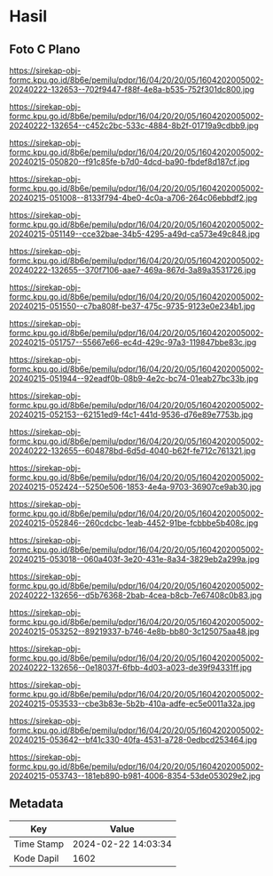 # Hasil

## Foto C Plano

https://sirekap-obj-formc.kpu.go.id/8b6e/pemilu/pdpr/16/04/20/20/05/1604202005002-20240222-132653--702f9447-f88f-4e8a-b535-752f301dc800.jpg

https://sirekap-obj-formc.kpu.go.id/8b6e/pemilu/pdpr/16/04/20/20/05/1604202005002-20240222-132654--c452c2bc-533c-4884-8b2f-01719a9cdbb9.jpg

https://sirekap-obj-formc.kpu.go.id/8b6e/pemilu/pdpr/16/04/20/20/05/1604202005002-20240215-050820--f91c85fe-b7d0-4dcd-ba90-fbdef8d187cf.jpg

https://sirekap-obj-formc.kpu.go.id/8b6e/pemilu/pdpr/16/04/20/20/05/1604202005002-20240215-051008--8133f794-4be0-4c0a-a706-264c06ebbdf2.jpg

https://sirekap-obj-formc.kpu.go.id/8b6e/pemilu/pdpr/16/04/20/20/05/1604202005002-20240215-051149--cce32bae-34b5-4295-a49d-ca573e49c848.jpg

https://sirekap-obj-formc.kpu.go.id/8b6e/pemilu/pdpr/16/04/20/20/05/1604202005002-20240222-132655--370f7106-aae7-469a-867d-3a89a3531726.jpg

https://sirekap-obj-formc.kpu.go.id/8b6e/pemilu/pdpr/16/04/20/20/05/1604202005002-20240215-051550--c7ba808f-be37-475c-9735-9123e0e234b1.jpg

https://sirekap-obj-formc.kpu.go.id/8b6e/pemilu/pdpr/16/04/20/20/05/1604202005002-20240215-051757--55667e66-ec4d-429c-97a3-119847bbe83c.jpg

https://sirekap-obj-formc.kpu.go.id/8b6e/pemilu/pdpr/16/04/20/20/05/1604202005002-20240215-051944--92eadf0b-08b9-4e2c-bc74-01eab27bc33b.jpg

https://sirekap-obj-formc.kpu.go.id/8b6e/pemilu/pdpr/16/04/20/20/05/1604202005002-20240215-052153--62151ed9-f4c1-441d-9536-d76e89e7753b.jpg

https://sirekap-obj-formc.kpu.go.id/8b6e/pemilu/pdpr/16/04/20/20/05/1604202005002-20240222-132655--604878bd-6d5d-4040-b62f-fe712c761321.jpg

https://sirekap-obj-formc.kpu.go.id/8b6e/pemilu/pdpr/16/04/20/20/05/1604202005002-20240215-052424--5250e506-1853-4e4a-9703-36907ce9ab30.jpg

https://sirekap-obj-formc.kpu.go.id/8b6e/pemilu/pdpr/16/04/20/20/05/1604202005002-20240215-052846--260cdcbc-1eab-4452-91be-fcbbbe5b408c.jpg

https://sirekap-obj-formc.kpu.go.id/8b6e/pemilu/pdpr/16/04/20/20/05/1604202005002-20240215-053018--060a403f-3e20-431e-8a34-3829eb2a299a.jpg

https://sirekap-obj-formc.kpu.go.id/8b6e/pemilu/pdpr/16/04/20/20/05/1604202005002-20240222-132656--d5b76368-2bab-4cea-b8cb-7e67408c0b83.jpg

https://sirekap-obj-formc.kpu.go.id/8b6e/pemilu/pdpr/16/04/20/20/05/1604202005002-20240215-053252--89219337-b746-4e8b-bb80-3c125075aa48.jpg

https://sirekap-obj-formc.kpu.go.id/8b6e/pemilu/pdpr/16/04/20/20/05/1604202005002-20240222-132656--0e18037f-6fbb-4d03-a023-de39f94331ff.jpg

https://sirekap-obj-formc.kpu.go.id/8b6e/pemilu/pdpr/16/04/20/20/05/1604202005002-20240215-053533--cbe3b83e-5b2b-410a-adfe-ec5e0011a32a.jpg

https://sirekap-obj-formc.kpu.go.id/8b6e/pemilu/pdpr/16/04/20/20/05/1604202005002-20240215-053642--bf41c330-40fa-4531-a728-0edbcd253464.jpg

https://sirekap-obj-formc.kpu.go.id/8b6e/pemilu/pdpr/16/04/20/20/05/1604202005002-20240215-053743--181eb890-b981-4006-8354-53de053029e2.jpg


## Metadata

| Key        | Value               |
| ---------- | ------------------- |
| Time Stamp | 2024-02-22 14:03:34 |
| Kode Dapil | 1602                |



